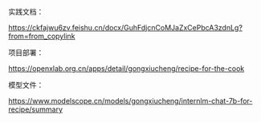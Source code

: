 实践文档：

https://ckfajwu6zv.feishu.cn/docx/GuhFdjcnCoMJaZxCePbcA3zdnLg?from=from_copylink

项目部署：

https://openxlab.org.cn/apps/detail/gongxiucheng/recipe-for-the-cook

模型文件：

https://www.modelscope.cn/models/gongxiucheng/internlm-chat-7b-for-recipe/summary
